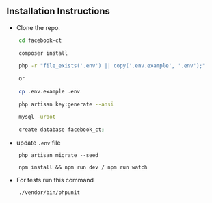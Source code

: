 ## Installation Instructions

- Clone the repo.

```sh
    cd facebook-ct
    
    composer install
    
    php -r "file_exists('.env') || copy('.env.example', '.env');"
    
    or
    
    cp .env.example .env
    
    php artisan key:generate --ansi
    
    mysql -uroot
    
    create database facebook_ct;
```    

- update `.env` file

```shell
    php artisan migrate --seed
    
    npm install && npm run dev / npm run watch
```

- For tests run this command

```shell
    ./vendor/bin/phpunit
```
